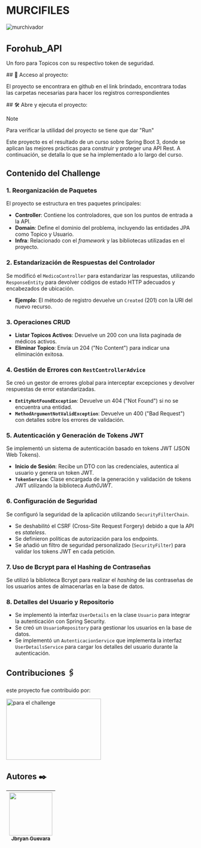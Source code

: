 <h1 style="text-align: left;">MURCIFILES</h1>

   ![murchivador](https://github.com/user-attachments/assets/5d887780-9365-4f7e-9f76-101a58a8aa58)


<h1 style="font-size: 24px; font-weight: bold;">Forohub_API</h1>

Un foro para Topicos con su respectivo token de seguridad.



\## 📁 Acceso al proyecto: 

El proyecto se encontrara en github en el link brindado, encontrara todas
las carpetas necesarias para hacer los registros correspondientes



\## 🛠️ Abre y ejecuta el proyecto:

>[!NOTE]
Para verificar la utilidad del proyecto se tiene que dar "Run"


Este proyecto es el resultado de un curso sobre Spring Boot 3, donde se aplican las mejores prácticas para construir y proteger una API Rest. A continuación, se detalla lo que se ha implementado a lo largo del curso.

## Contenido del Challenge

### 1. Reorganización de Paquetes

El proyecto se estructura en tres paquetes principales:

-   **Controller**: Contiene los controladores, que son los puntos de entrada a la API.
-   **Domain**: Define el dominio del problema, incluyendo las entidades JPA como Topico y Usuario.
-   **Infra**: Relacionado con el *framework* y las bibliotecas utilizadas en el proyecto.

### 2. Estandarización de Respuestas del Controlador

Se modificó el `MedicoController` para estandarizar las respuestas, utilizando `ResponseEntity` para devolver códigos de estado HTTP adecuados y encabezados de ubicación.

-   **Ejemplo**: El método de registro devuelve un `Created` (201) con la URI del nuevo recurso.

### 3. Operaciones CRUD

-   **Listar Topicos Activos**: Devuelve un 200 con una lista paginada de médicos activos.
-   **Eliminar Topico**: Envía un 204 ("No Content") para indicar una eliminación exitosa.

### 4. Gestión de Errores con `RestControllerAdvice`

Se creó un gestor de errores global para interceptar excepciones y devolver respuestas de error estandarizadas.

-   **`EntityNotFoundException`**: Devuelve un 404 ("Not Found") si no se encuentra una entidad.
-   **`MethodArgumentNotValidException`**: Devuelve un 400 ("Bad Request") con detalles sobre los errores de validación.

### 5. Autenticación y Generación de Tokens JWT

Se implementó un sistema de autenticación basado en tokens JWT (JSON Web Tokens).

-   **Inicio de Sesión**: Recibe un DTO con las credenciales, autentica al usuario y genera un token JWT.
-   **`TokenService`**: Clase encargada de la generación y validación de tokens JWT utilizando la biblioteca *Auth0JWT*.

### 6. Configuración de Seguridad

Se configuró la seguridad de la aplicación utilizando `SecurityFilterChain`.

-   Se deshabilitó el CSRF (Cross-Site Request Forgery) debido a que la API es *stateless*.
-   Se definieron políticas de autorización para los endpoints.
-   Se añadió un filtro de seguridad personalizado (`SecurityFilter`) para validar los tokens JWT en cada petición.

### 7. Uso de Bcrypt para el Hashing de Contraseñas

Se utilizó la biblioteca Bcrypt para realizar el *hashing* de las contraseñas de los usuarios antes de almacenarlas en la base de datos.

### 8. Detalles del Usuario y Repositorio

-   Se implementó la interfaz `UserDetails` en la clase `Usuario` para integrar la autenticación con Spring Security.
-   Se creó un `UsuarioRepository` para gestionar los usuarios en la base de datos.
-   Se implementó un `AutenticacionService` que implementa la interfaz `UserDetailsService` para cargar los detalles del usuario durante la autenticación.



## Contribuciones 🖇️
este proyecto fue contribuido por:  


<img width="253" height="163" alt="para el challenge" src="https://github.com/user-attachments/assets/f93da19b-3fdb-47a5-bcd3-fdecc5e2ba2e" />



## Autores ✒️
| [<img src="https://github.com/user-attachments/assets/a06186be-9579-49f3-8b64-930e41b5b345" width=115><br><sub>Jbryan Guevara</sub>]([https://github.com/jbryan92]) |
| :---: | 

